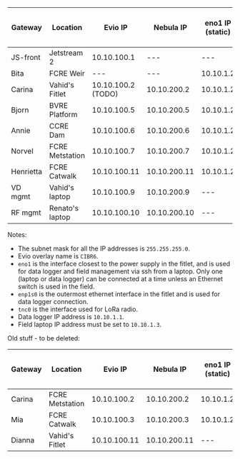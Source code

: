 Gateway   | Location            | Evio IP      | Nebula IP    | eno1 IP (static) | enp1s0 (edge of device) | tnc0 IP     | Reverse SSH Port 
---       | ---                 | ---          | ---          | ---              | ---                     | ---         | ---
JS-front  | Jetstream 2         | 10.10.100.1  | ---          | ---              | ---                     | ---         | ---
Bita      | FCRE Weir           | ---          | ---          | 10.10.1.2        | dhcp                    | 10.10.101.2 | ---
Carina    | Vahid's Fitlet      | 10.10.100.2 (TODO)  | 10.10.200.2  | 10.10.1.2        | dhcp                    | ---         | ---
Bjorn     | BVRE Platform       | 10.10.100.5  | 10.10.200.5  | 10.10.1.2        | dhcp                    | ---         | 60005
Annie     | CCRE Dam            | 10.10.100.6  | 10.10.200.6  | 10.10.1.2        | dhcp                    | ---         | 60006
Norvel    | FCRE Metstation     | 10.10.100.7  | 10.10.200.7  | 10.10.1.2        | dhcp                    | 10.10.101.1 | 60007
Henrietta | FCRE Catwalk        | 10.10.100.11 | 10.10.200.11 | 10.10.1.2        | dhcp                    | 10.10.101.3 | 60008
VD mgmt   | Vahid's laptop      | 10.10.100.9  | 10.10.200.9  | ---              | ---                     | ---         | ---
RF mgmt   | Renato's laptop     | 10.10.100.10 | 10.10.200.10 | ---              | ---                     | ---         | ---


Notes:
* The subnet mask for all the IP addresses is `255.255.255.0`.
* Evio overlay name is `CIBR6`.
* `eno1` is the interface closest to the power supply in the fitlet, and is used for data logger and field management via ssh from a laptop. Only one (laptop or data logger) can be connected at a time unless an Ethernet switch is used in the field.
* `enp1s0` is the outermost ethernet interface in the fitlet and is used for data logger connection.
* `tnc0` is the interface used for LoRa radio.
* Data logger IP address is `10.10.1.1`.
* Field laptop IP address must be set to `10.10.1.3`.

Old stuff - to be deleted:

Gateway   | Location            | Evio IP      | Nebula IP    | eno1 IP (static) | enp1s0 (edge of device) | tnc0 IP     | Reverse SSH Port 
---       | ---                 | ---          | ---          | ---              | ---                     | ---         | ---
Carina    | FCRE Metstation     | 10.10.100.2  | 10.10.200.2  | 10.10.1.2        | dhcp                    | ---         | 60002
Mia       | FCRE Catwalk        | 10.10.100.3  | 10.10.200.3  | 10.10.1.2        | dhcp                    | ---         | 60003
Dianna    | Vahid's Fitlet      | 10.10.100.11 | 10.10.200.11 | ---              | ---                     | ---         | 60011
